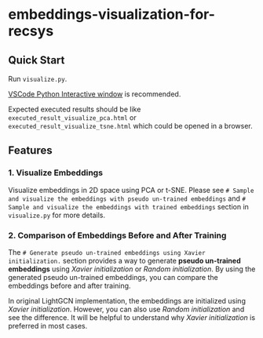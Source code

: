 # embeddings-visualization-for-recsys

## Quick Start
Run `visualize.py`. 

[VSCode Python Interactive window](https://code.visualstudio.com/docs/python/jupyter-support-py) is recommended.

Expected executed results should be like `executed_result_visualize_pca.html` or `executed_result_visualize_tsne.html` which could be opened in a browser.

## Features

### 1. Visualize Embeddings
Visualize embeddings in 2D space using PCA or t-SNE. Please see `# Sample and visualize the embeddings with pseudo un-trained embeddings` and `# Sample and visualize the embeddings with trained embeddings` section in `visualize.py` for more details.

### 2. Comparison of Embeddings Before and After Training
The `# Generate pseudo un-trained embeddings using Xavier initialization.` section provides a way to generate **pseudo un-trained embeddings** using *Xavier initialization* or *Random initialization*. By using the generated pseudo un-trained embeddings, you can compare the embeddings before and after training.

In original LightGCN implementation, the embeddings are initialized using *Xavier initialization*. However, you can also use *Random initialization* and see the difference. It will be helpful to understand why *Xavier initialization* is preferred in most cases.
